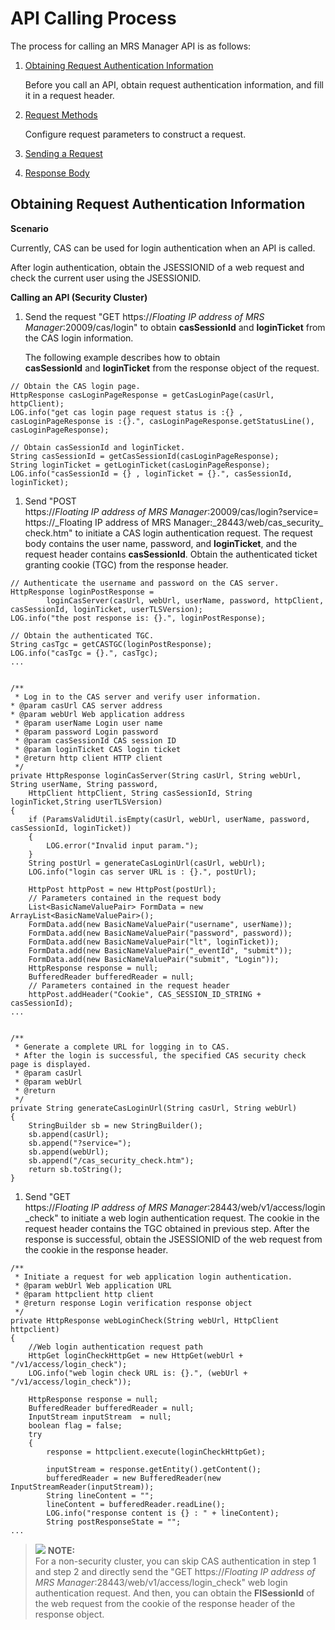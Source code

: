 # API Calling Process<a name="EN-US_TOPIC_0220024720"></a>

The process for calling an MRS Manager API is as follows:

1.  [Obtaining Request Authentication Information](#en-us_topic_0125376234_section1225494452418)

    Before you call an API, obtain request authentication information, and fill it in a request header.

2.  [Request Methods](mrs-manager-apis.md#en-us_topic_0125376273_section1437511065519)

    Configure request parameters to construct a request.

3.  [Sending a Request](mrs-manager-apis.md#en-us_topic_0125376273_section17323144941019)
4.  [Response Body](mrs-manager-apis.md#en-us_topic_0125376273_section186021620141012)

## Obtaining Request Authentication Information<a name="en-us_topic_0125376234_section1225494452418"></a>

**Scenario**

Currently, CAS can be used for login authentication when an API is called.

After login authentication, obtain the JSESSIONID of a web request and check the current user using the JSESSIONID.

**Calling an API \(Security Cluster\)**

1.  Send the request "GET https://_Floating IP address of MRS Manager_:20009/cas/login" to obtain **casSessionId** and **loginTicket**  from the CAS login information.

    The following example describes how to obtain  **casSessionId** and **loginTicket**  from the response object of the request.


```
// Obtain the CAS login page.
HttpResponse casLoginPageResponse = getCasLoginPage(casUrl, httpClient);
LOG.info("get cas login page request status is :{} , casLoginPageResponse is :{}.", casLoginPageResponse.getStatusLine(), casLoginPageResponse);
 
// Obtain casSessionId and loginTicket.
String casSessionId = getCasSessionId(casLoginPageResponse);
String loginTicket = getLoginTicket(casLoginPageResponse);
LOG.info("casSessionId = {} , loginTicket = {}.", casSessionId, loginTicket);
```

1.  Send "POST https://_Floating IP address of MRS Manager_:20009/cas/login?service= https://_Floating IP address of MRS Manager:_28443/web/cas\_security\_check.htm" to initiate a CAS login authentication request. The request body contains the user name, password, and **loginTicket**, and the request header contains **casSessionId**. Obtain the authenticated ticket granting cookie \(TGC\) from the response header.

```
// Authenticate the username and password on the CAS server.
HttpResponse loginPostResponse =
        loginCasServer(casUrl, webUrl, userName, password, httpClient, casSessionId, loginTicket, userTLSVersion);
LOG.info("the post response is: {}.", loginPostResponse);
 
// Obtain the authenticated TGC.
String casTgc = getCASTGC(loginPostResponse);
LOG.info("casTgc = {}.", casTgc);
...
 
 
/**
 * Log in to the CAS server and verify user information.
* @param casUrl CAS server address
* @param webUrl Web application address
 * @param userName Login user name
 * @param password Login password
 * @param casSessionId CAS session ID
 * @param loginTicket CAS login ticket
 * @return http client HTTP client
 */
private HttpResponse loginCasServer(String casUrl, String webUrl, String userName, String password,
    HttpClient httpClient, String casSessionId, String loginTicket,String userTLSVersion)
{
    if (ParamsValidUtil.isEmpty(casUrl, webUrl, userName, password, casSessionId, loginTicket))
    {
        LOG.error("Invalid input param.");
    }
    String postUrl = generateCasLoginUrl(casUrl, webUrl);
    LOG.info("login cas server URL is : {}.", postUrl);
    
    HttpPost httpPost = new HttpPost(postUrl);
    // Parameters contained in the request body
    List<BasicNameValuePair> FormData = new ArrayList<BasicNameValuePair>();
    FormData.add(new BasicNameValuePair("username", userName));
    FormData.add(new BasicNameValuePair("password", password));
    FormData.add(new BasicNameValuePair("lt", loginTicket));
    FormData.add(new BasicNameValuePair("_eventId", "submit"));
    FormData.add(new BasicNameValuePair("submit", "Login"));
    HttpResponse response = null;
    BufferedReader bufferedReader = null;
    // Parameters contained in the request header
    httpPost.addHeader("Cookie", CAS_SESSION_ID_STRING + casSessionId);
...
 
 
/**
 * Generate a complete URL for logging in to CAS.
 * After the login is successful, the specified CAS security check page is displayed.
 * @param casUrl
 * @param webUrl
 * @return
 */
private String generateCasLoginUrl(String casUrl, String webUrl)
{
    StringBuilder sb = new StringBuilder();
    sb.append(casUrl);
    sb.append("?service=");
    sb.append(webUrl);
    sb.append("/cas_security_check.htm");
    return sb.toString();
}
```

1.  Send "GET https://_Floating IP address of MRS Manager_:28443/web/v1/access/login\_check" to initiate a web login authentication request. The cookie in the request header contains the TGC obtained in previous step. After the response is successful, obtain the JSESSIONID of the web request from the cookie in the response header.

```
/**
 * Initiate a request for web application login authentication.
 * @param webUrl Web application URL
 * @param httpclient http client
 * @return response Login verification response object
 */
private HttpResponse webLoginCheck(String webUrl, HttpClient httpclient)
{
    //Web login authentication request path
    HttpGet loginCheckHttpGet = new HttpGet(webUrl + "/v1/access/login_check");
    LOG.info("web login check URL is: {}.", (webUrl + "/v1/access/login_check"));
    
    HttpResponse response = null;
    BufferedReader bufferedReader = null;
    InputStream inputStream  = null;
    boolean flag = false;
    try
    {
        response = httpclient.execute(loginCheckHttpGet);
        
        inputStream = response.getEntity().getContent();
        bufferedReader = new BufferedReader(new InputStreamReader(inputStream));
        String lineContent = "";
        lineContent = bufferedReader.readLine();
        LOG.info("response content is {} : " + lineContent);
        String postResponseState = "";
...
```

>![](/images/icon-note.gif) **NOTE:**   
>For a non-security cluster, you can skip CAS authentication in step 1 and step 2 and directly send the "GET https://_Floating_ _IP address of MRS Manager_:28443/web/v1/access/login\_check" web login authentication request. And then, you can obtain the  **FISessionId**  of the web request from the cookie of the response header of the response object.  

